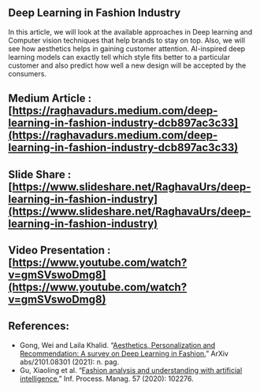 Deep Learning in Fashion Industry
-
In this article, we will look at the available approaches in Deep learning and Computer vision techniques that help brands to stay on top. Also, we will see how aesthetics helps in gaining customer attention. AI-inspired deep learning models can exactly tell which style fits better to a particular customer and also predict how well a new design will be accepted by the consumers.

Medium Article : [https://raghavadurs.medium.com/deep-learning-in-fashion-industry-dcb897ac3c33](https://raghavadurs.medium.com/deep-learning-in-fashion-industry-dcb897ac3c33)
-
Slide Share : [https://www.slideshare.net/RaghavaUrs/deep-learning-in-fashion-industry](https://www.slideshare.net/RaghavaUrs/deep-learning-in-fashion-industry)
-
Video Presentation : [https://www.youtube.com/watch?v=gmSVswoDmg8](https://www.youtube.com/watch?v=gmSVswoDmg8) 
-

References:
-
* Gong, Wei and Laila Khalid. “[Aesthetics, Personalization and Recommendation: A survey on Deep Learning in Fashion.](https://arxiv.org/pdf/2101.08301.pdf)” ArXiv abs/2101.08301 (2021): n. pag.
* Gu, Xiaoling et al. “[Fashion analysis and understanding with artificial intelligence.](https://www.sciencedirect.com/science/article/abs/pii/S0306457319315511)” Inf. Process. Manag. 57 (2020): 102276.
